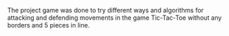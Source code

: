 The project game was done to try different ways and algorithms for attacking and defending movements 
in the game Tic-Tac-Toe without any borders and 5 pieces in line.